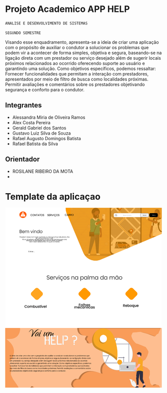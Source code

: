 # Projeto Academico APP HELP 

`ANALISE E DESENVOLVIMENTO DE SISTEMAS`



`SEGUNDO SEMESTRE`

Visando esse enquadramento, apresenta-se a ideia de criar uma aplicação com o propósito de auxiliar o condutor a solucionar os problemas que podem vir a acontecer de forma simples, objetiva e segura, baseando-se na ligação direta com um prestador ou serviço desejado além de sugerir locais próximos relacionados ao ocorrido oferecendo suporte ao usuário e garantindo uma solução. Como objetivos específicos, podemos ressaltar: Fornecer funcionalidades que permitam a interação com prestadores, apresentados por meio de filtro de busca como localidades próximas. Permitir avaliações e comentários sobre os prestadores objetivando segurança e conforto para o condutor.

## Integrantes

* Alessandra Miria de Oliveira Ramos
* Alex Costa Pereira
* Gerald Gabriel dos Santos
* Gustavo Luiz Silva de Souza 
* Rafael Augusto Domingos Batista
* Rafael Batista da Silva

## Orientador

* ROSILANE RIBEIRO DA MOTA
* 
# Template da aplicaçao 

<img src="./img/Frame 13 (1).jpg">
